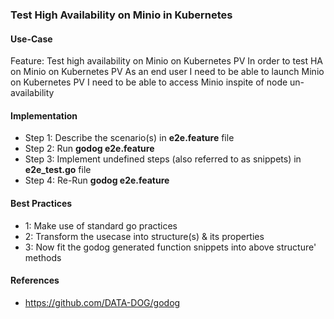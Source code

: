 ### Test High Availability on Minio in Kubernetes

#### Use-Case
Feature: Test high availability on Minio on Kubernetes PV
  In order to test HA on Minio on Kubernetes PV
  As an end user
  I need to be able to launch Minio on Kubernetes PV
  I need to be able to access Minio inspite of node un-availability

#### Implementation
- Step 1: Describe the scenario(s) in **e2e.feature** file
- Step 2: Run **godog e2e.feature**
- Step 3: Implement undefined steps (also referred to as snippets) in **e2e_test.go** file
- Step 4: Re-Run **godog e2e.feature**

#### Best Practices
- 1: Make use of standard go practices
- 2: Transform the usecase into structure(s) & its properties
- 3: Now fit the godog generated function snippets into above structure' methods

#### References
- https://github.com/DATA-DOG/godog

